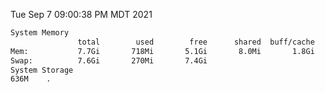 Tue Sep  7 09:00:38 PM MDT 2021
```bash
System Memory
               total        used        free      shared  buff/cache   available
Mem:           7.7Gi       718Mi       5.1Gi       8.0Mi       1.8Gi       6.7Gi
Swap:          7.6Gi       270Mi       7.4Gi
System Storage
636M	.
```
```bash
